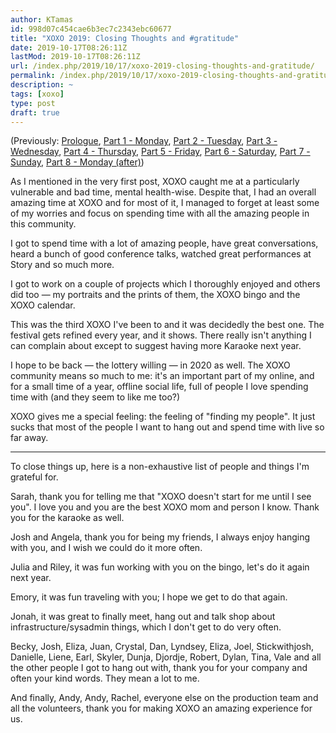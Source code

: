 ```yaml
---
author: KTamas
id: 998d07c454cae6b3ec7c2343ebc60677
title: "XOXO 2019: Closing Thoughts and #gratitude"
date: 2019-10-17T08:26:11Z
lastMod: 2019-10-17T08:26:11Z
url: /index.php/2019/10/17/xoxo-2019-closing-thoughts-and-gratitude/
permalink: /index.php/2019/10/17/xoxo-2019-closing-thoughts-and-gratitude/
description: ~
tags: [xoxo]
type: post
draft: true
---
```

(Previously: [Prologue](https://blog.ktamas.com/index.php/2019/09/25/xoxo-2019-prologue/), [Part 1 - Monday](https://blog.ktamas.com/index.php/2019/09/26/xoxo-2019-part-1/), [Part 2 - Tuesday](https://blog.ktamas.com/index.php/2019/09/27/xoxo-2019-part-2/), [Part 3 - Wednesday](https://blog.ktamas.com/index.php/2019/09/28/xoxo-2019-part-3/), [Part 4 - Thursday](https://blog.ktamas.com/index.php/2019/09/29/xoxo-2019-part-4/), [Part 5 - Friday](https://blog.ktamas.com/index.php/2019/09/30/xoxo-2019-part-5/), [Part 6 - Saturday](https://blog.ktamas.com/index.php/2019/10/14/xoxo-2019-part-6/), [Part 7 - Sunday](https://blog.ktamas.com/index.php/2019/10/15/xoxo-2019-part-7/), [Part 8 - Monday (after)](https://blog.ktamas.com/index.php/2019/10/16/xoxo-2019-part-8/))

As I mentioned in the very first post, XOXO caught me at a particularly vulnerable and bad time, mental health-wise. Despite that, I had an overall amazing time at XOXO and for most of it, I managed to forget at least some of my worries and focus on spending time with all the amazing people in this community.

I got to spend time with a lot of amazing people, have great conversations, heard a bunch of good conference talks, watched great performances at Story and so much more.

I got to work on a couple of projects which I thoroughly enjoyed and others did too — my portraits and the prints of them, the XOXO bingo and the XOXO calendar.

This was the third XOXO I've been to and it was decidedly the best one. The festival gets refined every year, and it shows. There really isn't anything I can complain about except to suggest having more Karaoke next year.

I hope to be back — the lottery willing — in 2020 as well. The XOXO community means so much to me: it's an important part of my online, and for a small time of a year, offline social life, full of people I love spending time with (and they seem to like me too?)

XOXO gives me a special feeling: the feeling of "finding my people". It just sucks that most of the people I want to hang out and spend time with live so far away.

---

To close things up, here is a non-exhaustive list of people and things I'm grateful for.

Sarah, thank you for telling me that "XOXO doesn't start for me until I see you". I love you and you are the best XOXO mom and person I know. Thank you for the karaoke as well.

Josh and Angela, thank you for being my friends, I always enjoy hanging with you, and I wish we could do it more often.

Julia and Riley, it was fun working with you on the bingo, let's do it again next year.

Emory, it was fun traveling with you; I hope we get to do that again.

Jonah, it was great to finally meet, hang out and talk shop about infrastructure/sysadmin things, which I don't get to do very often.

Becky, Josh, Eliza, Juan, Crystal, Dan, Lyndsey, Eliza, Joel, Stickwithjosh, Danielle, Liene, Earl, Skyler, Dunja, Djordje, Robert, Dylan, Tina, Vale and all the other people I got to hang out with, thank you for your company and often your kind words. They mean a lot to me.

And finally, Andy, Andy, Rachel, everyone else on the production team and all the volunteers, thank you for making XOXO an amazing experience for us.